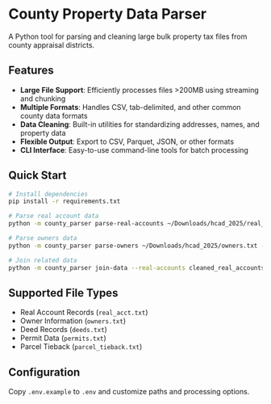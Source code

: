 # County Property Data Parser

A Python tool for parsing and cleaning large bulk property tax files from county appraisal districts.

## Features

- **Large File Support**: Efficiently processes files >200MB using streaming and chunking
- **Multiple Formats**: Handles CSV, tab-delimited, and other common county data formats  
- **Data Cleaning**: Built-in utilities for standardizing addresses, names, and property data
- **Flexible Output**: Export to CSV, Parquet, JSON, or other formats
- **CLI Interface**: Easy-to-use command-line tools for batch processing

## Quick Start

```bash
# Install dependencies
pip install -r requirements.txt

# Parse real account data
python -m county_parser parse-real-accounts ~/Downloads/hcad_2025/real_acct.txt --output cleaned_real_accounts.parquet

# Parse owners data  
python -m county_parser parse-owners ~/Downloads/hcad_2025/owners.txt --output cleaned_owners.parquet

# Join related data
python -m county_parser join-data --real-accounts cleaned_real_accounts.parquet --owners cleaned_owners.parquet --output combined_data.parquet
```

## Supported File Types

- Real Account Records (`real_acct.txt`)
- Owner Information (`owners.txt`)
- Deed Records (`deeds.txt`)
- Permit Data (`permits.txt`)
- Parcel Tieback (`parcel_tieback.txt`)

## Configuration

Copy `.env.example` to `.env` and customize paths and processing options.
